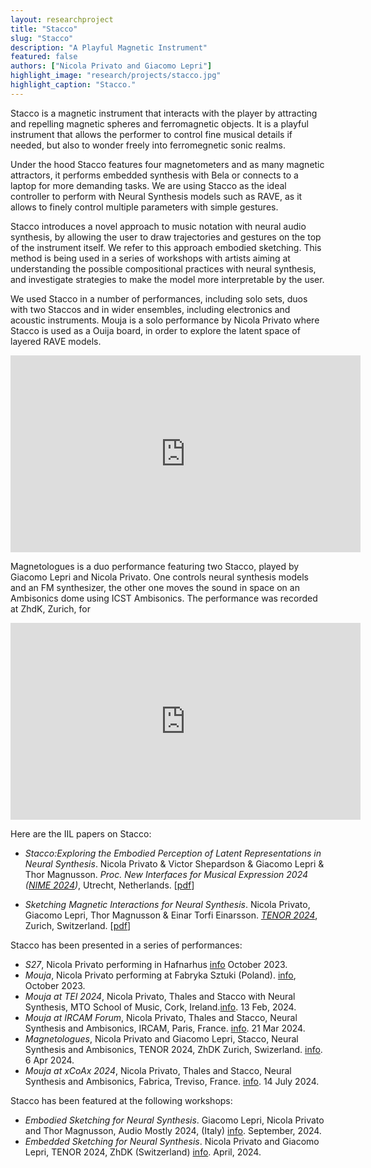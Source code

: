 ```yaml
---
layout: researchproject
title: "Stacco"
slug: "Stacco"
description: "A Playful Magnetic Instrument"
featured: false
authors: ["Nicola Privato and Giacomo Lepri"]
highlight_image: "research/projects/stacco.jpg"
highlight_caption: "Stacco."
---
```


Stacco is a magnetic instrument that interacts with the player by attracting and repelling magnetic spheres and ferromagnetic objects. It is a playful instrument that allows the performer to control fine musical details if needed, but also to wonder freely into ferromegnetic sonic realms. 

<CaptionedImage
  src="research/projects/Staccov2_3.jpg"
  alt="Stacco V2"
  caption="Stacco V2"/>

<CaptionedImage
  src="research/projects/Staccov2_2.jpg"
  alt="Stacco V2"
  caption="Stacco V2"/>

<CaptionedImage
  src="research/projects/Staccov2.jpg"
  alt="Stacco V2"
  caption="Stacco V2"/>


<CaptionedImage
  src="research/projects/Staccov1.jpg"
  alt="Stacco V1"
  caption="Stacco V1"/>



Under the hood Stacco features four magnetometers and as many magnetic attractors, it performs embedded synthesis with Bela or connects to a laptop for more demanding tasks. We are using Stacco as the ideal controller to perform with Neural Synthesis models such as RAVE, as it allows to finely control multiple parameters with simple gestures.


<CaptionedImage
  src="research/projects/Stacco3.jpg"
  alt="Stacco V2"
  caption="Stacco V2"/>

Stacco introduces a novel approach to music notation with neural audio synthesis, by allowing the user to draw trajectories and gestures on the top of the instrument itself. We refer to this approach embodied sketching. This method is being used in a series of workshops with artists aiming at understanding the possible compositional practices with neural synthesis, and investigate strategies to make the model more interpretable by the user.


<CaptionedImage
  src="research/projects/Staccoscore1.jpg"
  alt="a Stacco score"
  caption="A score for Stacco"/>

<CaptionedImage
  src="research/projects/Staccoscore2.jpg"
  alt="a Stacco score"
  caption="A score for Stacco"/>


We used Stacco in a number of performances, including solo sets, duos with two Staccos and in wider ensembles, including electronics and acoustic instruments. Mouja is a solo performance by Nicola Privato where Stacco is used as a Ouija board, in order to explore the latent space of layered RAVE models.

<iframe width="560" height="315" src="https://www.youtube.com/embed/4qbK3cw3E5M?si=-LNYQC0hdTsBElk7" title="YouTube video player" frameborder="0" allow="accelerometer; autoplay; clipboard-write; encrypted-media; gyroscope; picture-in-picture; web-share" referrerpolicy="strict-origin-when-cross-origin" allowfullscreen></iframe>

Magnetologues is a duo performance featuring two Stacco, played by Giacomo Lepri and Nicola Privato. One controls neural synthesis models and an FM synthesizer, the other one moves the sound in space on an Ambisonics dome using ICST Ambisonics. The performance was recorded at ZhdK, Zurich, for 

<iframe width="560" height="315" src="https://www.youtube.com/embed/Bt3O-jhSqiU?si=meVtDnsyksBRQZwY" title="YouTube video player" frameborder="0" allow="accelerometer; autoplay; clipboard-write; encrypted-media; gyroscope; picture-in-picture; web-share" referrerpolicy="strict-origin-when-cross-origin" allowfullscreen></iframe>


Here are the IIL papers on Stacco:

- _Stacco:Exploring the Embodied Perception of Latent Representations in Neural Synthesis_. Nicola Privato & Victor Shepardson & Giacomo Lepri & Thor Magnusson. *Proc. New Interfaces for Musical Expression 2024 ([NIME 2024](https://www.nime2024.org/))*, Utrecht, Netherlands. [[pdf](http://iil.is/pdf/2024_nime_Stacco_Exploring_the_Embodied_Perception_of_Latent_Representations_in_Neural_Synthesis.pdf)]

- _Sketching Magnetic Interactions for Neural Synthesis_. Nicola Privato, Giacomo Lepri, Thor Magnusson & Einar Torfi Einarsson. *[TENOR 2024](https://www.zhdk.ch/veranstaltung/53135)*, Zurich, Switzerland. [[pdf](http://iil.is/pdf/2024_tenor_sketching_magnetic_interactions.pdf)]


Stacco has been presented in a series of performances:

- _S27_, Nicola Privato performing in Hafnarhus [info](https://www.facebook.com/photo/?fbid=10232747883386342&set=a.1537457363270) October 2023.
- _Mouja_, Nicola Privato performing at Fabryka Sztuki (Poland). [info](https://actinout.pl/music-events/nicola-privato/), October 2023.
- _Mouja at TEI 2024_, Nicola Privato, Thales and Stacco with Neural Synthesis, MTO School of Music, Cork, Ireland.[info](https://dl.acm.org/doi/fullHtml/10.1145/3623509.3635328/). 13 Feb, 2024.
- _Mouja at IRCAM Forum_, Nicola Privato, Thales and Stacco, Neural Synthesis and Ambisonics, IRCAM, Paris, France.
[info](https://forum.ircam.fr/article/mouja/). 21 Mar 2024.
- _Magnetologues_, Nicola Privato and Giacomo Lepri, Stacco, Neural Synthesis and Ambisonics, TENOR 2024, ZhDK Zurich, Swizerland. [info](https://www.zhdk.ch/veranstaltung/53135). 6 Apr 2024.
- _Mouja at xCoAx 2024_, Nicola Privato, Thales and Stacco, Neural Synthesis and Ambisonics, Fabrica, Treviso, France.
[info](https://2024.xcoax.org/pdf/privato.pdf). 14 July 2024.


Stacco has been featured at the following workshops:

- *Embodied Sketching for Neural Synthesis*. Giacomo Lepri, Nicola Privato and Thor Magnusson, Audio Mostly 2024, (Italy) [info](https://audiomostly.com/2024/program/). September, 2024.
- *Embedded Sketching for Neural Synthesis*. Nicola Privato and Giacomo Lepri, TENOR 2024, ZhDK (Switzerland) [info](https://www.zhdk.ch/veranstaltung/53135). April, 2024.



